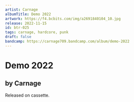 ```yaml
---
artist: Carnage
albumTitle: Demo 2022
artwork: https://f4.bcbits.com/img/a2691840104_10.jpg
release: 2022-11-15
id: btr-025
tags: carnage, hardcore, punk
draft: false
bandcamp: https://carnage709.bandcamp.com/album/demo-2022
---
```


# Demo 2022

## by Carnage

Released on cassette.
